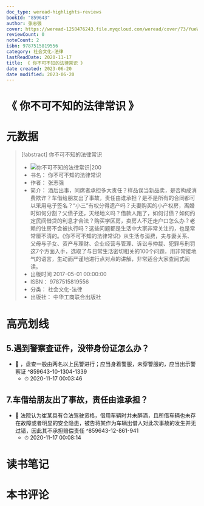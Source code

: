 ```yaml
---
doc_type: weread-highlights-reviews
bookId: "859643"
author: 张志强
cover: https://weread-1258476243.file.myqcloud.com/weread/cover/73/YueWen_859643/t7_YueWen_859643.jpg
reviewCount: 0
noteCount: 2
isbn: 9787515819556
category: 社会文化-法律
lastReadDate: 2020-11-17
title: 《 你不可不知的法律常识 》
date created: 2023-06-20
date modified: 2023-06-20
---
```


# 《 你不可不知的法律常识 》

# 元数据

> [!abstract] 你不可不知的法律常识
> - ![ 你不可不知的法律常识|200](https://weread-1258476243.file.myqcloud.com/weread/cover/73/YueWen_859643/t7_YueWen_859643.jpg)
> - 书名： 你不可不知的法律常识
> - 作者： 张志强
> - 简介： 酒后出事，同席者承担多大责任？样品误当新品卖，是否构成消费欺诈？车借给朋友出了事故，责任由谁承担？是不是所有的合同都可以采用电子签名？“小三”有权分得遗产吗？夫妻购买的小产权房，离婚时如何分割？父债子还，天经地义吗？借款人跑了，如何讨债？如何约定民间借贷的利息才合法？购买学区房，卖房人不迁走户口怎么办？老赖的住房不会被执行吗？这些问题都是生活中大家非常关注的，也是常常厘不清的。《你不可不知的法律常识》从生活与消费，夫与妻关系、父母与子女、资产与理财、企业经营与管理、诉讼与仲裁、犯罪与刑罚这7个方面入手，选取了与日常生活密切相关的100个问题，用非常接地气的语言，生动而严谨地进行点对点的讲解，非常适合大家查阅式阅读。
> - 出版时间 2017-05-01 00:00:00
> - ISBN： 9787515819556
> - 分类： 社会文化-法律
> - 出版社： 中华工商联合出版社

# 高亮划线

## 5.遇到警察查证件，没带身份证怎么办？

- 📌 ，盘查一般由两名以上民警进行；应当身着警服，未穿警服的，应当出示警察证 ^859643-10-1304-1339
    - ⏱ 2020-11-17 00:03:46

## 7.车借给朋友出了事故，责任由谁承担？

- 📌 法院认为崔某具有合法驾驶资格，借用车辆时并未醉酒，且所借车辆也未存在故障或者明显的安全隐患，被告蒋某作为车辆出借人对此次事故的发生并无过错，因此其不承担赔偿责任 ^859643-12-861-941
    - ⏱ 2020-11-17 00:08:14

# 读书笔记

# 本书评论
